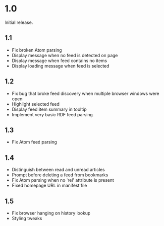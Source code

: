 # 1.0

Initial release.

## 1.1

- Fix broken Atom parsing
- Display message when no feed is detected on page
- Display message when feed contains no items
- Display loading message when feed is selected

## 1.2

- Fix bug that broke feed discovery when multiple browser windows were open
- Highlight selected feed
- Display feed item summary in tooltip
- Implement very basic RDF feed parsing

## 1.3

- Fix Atom feed parsing

## 1.4

- Distinguish between read and unread articles
- Prompt before deleting a feed from bookmarks
- Fix Atom parsing when no 'rel' attribute is present
- Fixed homepage URL in manifest file

## 1.5

- Fix browser hanging on history lookup
- Styling tweaks

